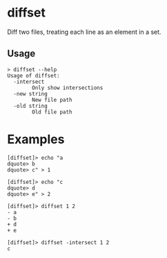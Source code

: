 # diffset

Diff two files, treating each line as an element in a set.

## Usage

```
> diffset --help
Usage of diffset:
  -intersect
    	Only show intersections
  -new string
    	New file path
  -old string
    	Old file path
```

# Examples

```
[diffset]> echo "a
dquote> b
dquote> c" > 1

[diffset]> echo "c
dquote> d
dquote> e" > 2

[diffset]> diffset 1 2
- a
- b
+ d
+ e

[diffset]> diffset -intersect 1 2
c
```
